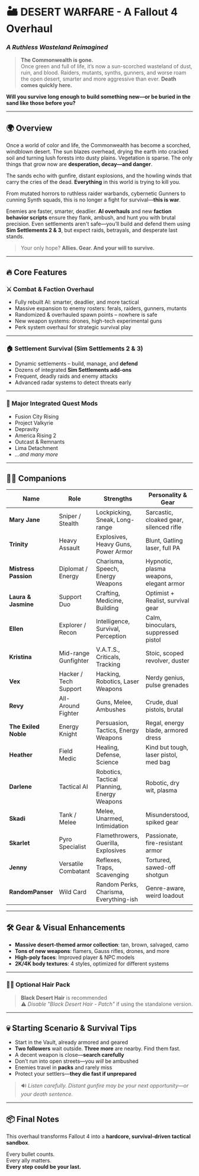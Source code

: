 # 🏜️ DESERT WARFARE - A Fallout 4 Overhaul  
### *A Ruthless Wasteland Reimagined*

> **The Commonwealth is gone.**  
> Once green and full of life, it’s now a sun-scorched wasteland of dust, ruin, and blood. Raiders, mutants, synths, gunners, and worse roam the open desert, smarter and more aggressive than ever. **Death comes quickly here.**

**Will you survive long enough to build something new—or be buried in the sand like those before you?**

---

## 🌍 Overview

Once a world of color and life, the Commonwealth has become a scorched, windblown desert. The sun blazes overhead, drying the earth into cracked soil and turning lush forests into dusty plains. Vegetation is sparse. The only things that grow now are **desperation, decay—and danger**.

The sands echo with gunfire, distant explosions, and the howling winds that carry the cries of the dead. **Everything** in this world is trying to kill you.

From mutated horrors to ruthless raider warbands, cybernetic Gunners to cunning Synth squads, this is no longer a fight for survival—**this is war**.

Enemies are faster, smarter, deadlier. **AI overhauls** and new **faction behavior scripts** ensure they flank, ambush, and hunt you with brutal precision. Even settlements aren't safe—you’ll build and defend them using **Sim Settlements 2 & 3**, but expect raids, betrayals, and desperate last stands.

> Your only hope? **Allies. Gear. And your will to survive.**

---

## 🔥 Core Features

### ⚔️ Combat & Faction Overhaul
- Fully rebuilt AI: smarter, deadlier, and more tactical  
- Massive expansion to enemy rosters: ferals, raiders, gunners, mutants  
- Randomized & overhauled spawn points – nowhere is safe  
- New weapon systems: drones, high-tech experimental guns  
- Perk system overhaul for strategic survival play  

---

### 🏠 Settlement Survival (Sim Settlements 2 & 3)
- Dynamic settlements – build, manage, and **defend**
- Dozens of integrated **Sim Settlements add-ons**
- Frequent, deadly raids and enemy attacks
- Advanced radar systems to detect threats early

---

### 🧩 Major Integrated Quest Mods
- Fusion City Rising  
- Project Valkyrie  
- Depravity  
- America Rising 2  
- Outcast & Remnants  
- Lima Detachment  
- _...and many more_

---

## 🧍‍♀️ Companions

| Name               | Role                  | Strengths                                        | Personality & Gear |
|--------------------|------------------------|--------------------------------------------------|--------------------|
| **Mary Jane**       | Sniper / Stealth       | Lockpicking, Sneak, Long-range                   | Sarcastic, cloaked gear, silenced rifle |
| **Trinity**         | Heavy Assault          | Explosives, Heavy Guns, Power Armor             | Blunt, Gatling laser, full PA |
| **Mistress Passion**| Diplomat / Energy      | Charisma, Speech, Energy Weapons                | Hypnotic, plasma weapons, elegant armor |
| **Laura & Jasmine**| Support Duo            | Crafting, Medicine, Building                    | Optimist + Realist, survival gear |
| **Ellen**           | Explorer / Recon       | Intelligence, Survival, Perception             | Calm, binoculars, suppressed pistol |
| **Kristina**        | Mid-range Gunfighter   | V.A.T.S., Criticals, Tracking                   | Stoic, scoped revolver, duster |
| **Vex**             | Hacker / Tech Support  | Hacking, Robotics, Laser Weapons               | Nerdy genius, pulse grenades |
| **Revy**            | All-Around Fighter     | Guns, Melee, Ambushes                           | Crude, dual pistols, brutal |
| **The Exiled Noble**| Energy Knight          | Persuasion, Tactics, Energy Weapons            | Regal, energy blade, armored dress |
| **Heather**         | Field Medic            | Healing, Defense, Science                       | Kind but tough, laser pistol, med bag |
| **Darlene**         | Tactical AI            | Robotics, Tactical Planning, Energy Weapons    | Robotic, dry wit, plasma |
| **Skadi**           | Tank / Melee           | Melee, Unarmed, Intimidation                   | Misunderstood, spiked gear |
| **Skarlet**         | Pyro Specialist        | Flamethrowers, Guerilla, Explosives            | Passionate, fire-resistant armor |
| **Jenny**           | Versatile Combatant    | Reflexes, Traps, Scavenging                     | Tortured, sawed-off shotgun |
| **RandomPanser**    | Wild Card              | Random Perks, Charisma, Everything-ish         | Genre-aware, weird loadout |

---

## 🛠️ Gear & Visual Enhancements

- **Massive desert-themed armor collection**: tan, brown, salvaged, camo  
- **Tons of new weapons**: flamers, Gauss rifles, drones, and more  
- **High-poly faces**: Improved player & NPC models  
- **2K/4K body textures**: 4 styles, optimized for different systems  

---

### 💇‍♀️ Optional Hair Pack

> **Black Desert Hair** is recommended  
> ⚠️ _Disable "Black Desert Hair - Patch"_ if using the standalone version.

---

## 💀 Starting Scenario & Survival Tips

- Start in the Vault, already armored and geared  
- **Two followers** wait outside. **Three more** are nearby. Find them fast.  
- A decent weapon is close—**search carefully**  
- Don’t run into open streets—you *will* be ambushed  
- Enemies travel in **packs** and rarely miss  
- Protect your settlers—**they die fast if unprepared**  

> 🔊 *Listen carefully. Distant gunfire may be your next opportunity—or your death sentence.*

---

## 📦 Final Notes

This overhaul transforms Fallout 4 into a **hardcore, survival-driven tactical sandbox**.

Every bullet counts.  
Every ally matters.  
**Every step could be your last.**
